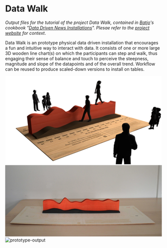 # Data Walk
*Output files for the tutorial of the project Data Walk, contained in [Batjo](http://batjo.eu)'s cookbook "[Data Driven News Installations](http://batjo.eu/cookbook/data-walk/)". Plesae refer to the [project website](http://batjo.eu/cookbook) for context*.

Data Walk is an prototype physical data driven installation that encourages a fun and intuitive way to interact with data. It consists of one or more large 3D wooden line chart(s) on which the participants can step and walk, thus engaging their sense of balance and touch to perceive the steepness, magnitude and slope of the datapoints and of the overall trend. Workflow can be reused to produce scaled-down versions to install on tables.

![final-output](/final-output.png)
![prototype-output](/prototype-output.png)
![prototype-output](/prototype-output2.jpg)
